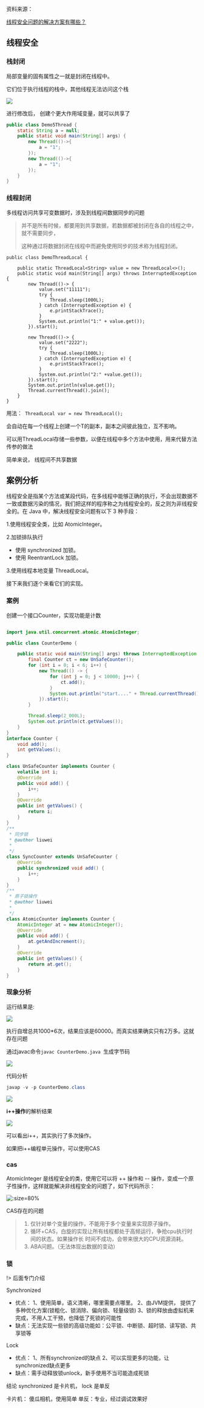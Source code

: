 资料来源：

[线程安全问题的解决方案有哪些？](https://www.toutiao.com/article/7083486131035439648/?log_from=4c86ac765363_1650863495154)

## 线程安全

### 栈封闭

局部变量的固有属性之一就是封闭在线程中。

它们位于执行线程的栈中，其他线程无法访问这个栈

![](large/e6c9d24ely1h1lt74sh1xj20br07uwer.jpg)

进行修改后， 创建个更大作用域变量，就可以共享了

~~~~java
public class Demo5Thread {
    static String a = null;
    public static void main(String[] args) {
        new Thread(()->{
            a = "1";
        });
        new Thread(()->{
            a = "1";
        });
    }
}
~~~~

### 线程封闭

多线程访问共享可变数据时，涉及到线程间数据同步的问题

> 并不是所有时候，都要用到共享数据，若数据都被封闭在各自的线程之中，就不需要同步，
>
> 这种通过将数据封闭在线程中而避免使用同步的技术称为线程封闭。 

```
public class DemoThreadLocal {

    public static ThreadLocal<String> value = new ThreadLocal<>();
    public static void main(String[] args) throws InterruptedException {
        new Thread(()-> {
            value.set("11111");
            try {
                Thread.sleep(1000L);
            } catch (InterruptedException e) {
                e.printStackTrace();
            }
            System.out.println("1:" + value.get());
        }).start();

        new Thread(()-> {
            value.set("2222");
            try {
                Thread.sleep(1000L);
            } catch (InterruptedException e) {
                e.printStackTrace();
            }
            System.out.println("2:" +value.get());
        }).start();
        System.out.println(value.get());
        Thread.currentThread().join();
    }
}
```

用法：` ThreadLocal var = new ThreadLocal();`

会自动在每一个线程上创建一个T的副本，副本之间彼此独立，互不影响。

可以用ThreadLocal存储一些参数，以便在线程中多个方法中使用，用来代替方法传参的做法

简单来说， 线程间不共享数据

## 案例分析

线程安全是指某个方法或某段代码，在多线程中能够正确的执行，不会出现数据不一致或数据污染的情况，我们把这样的程序称之为线程安全的，反之则为非线程安全的。在 Java 中，解决线程安全问题有以下 3 种手段：

1.使用线程安全类，比如 AtomicInteger。

2.加锁排队执行

- 使用 synchronized 加锁。
- 使用 ReentrantLock 加锁。

3.使用线程本地变量 ThreadLocal。

接下来我们逐个来看它们的实现。

### 案例

创建一个接口Counter，实现功能是计数

```java

import java.util.concurrent.atomic.AtomicInteger;

public class CounterDemo {

    public static void main(String[] args) throws InterruptedException {
        final Counter ct = new UnSafeCounter();
        for (int i = 0; i < 6; i++) {
            new Thread(() -> {
                for (int j = 0; j < 10000; j++) {
                    ct.add();
                }
                System.out.println("start...." + Thread.currentThread().getName());
            }).start();
        }

        Thread.sleep(2_000L);
        System.out.println(ct.getValues());
    }
}
interface Counter {
    void add();
    int getValues();
}

class UnSafeCounter implements Counter {
    volatile int i;
    @Override
    public void add() {
        i++;
    }
    @Override
    public int getValues() {
        return i;
    }
}
/**
 * 同步锁
 * @author liuwei
 *
 */
class SyncCounter extends UnSafeCounter {
    @Override
    public synchronized void add() {
        i++;
    }
}
/**
 * 原子锁操作
 * @author liuwei
 *
 */
class AtomicCounter implements Counter {
    AtomicInteger at = new AtomicInteger();
    @Override
    public void add() {
        at.getAndIncrement();
    }
    @Override
    public int getValues() {
        return at.get();
    }
}
```

### 现象分析

运行结果是:

![](large/e6c9d24ely1h1lsynre0jj20zu0a6aau.jpg)

执行自增总共1000*6次，结果应该是60000。而真实结果确实只有2万多。这就存在问题

通过javac命令`javac CounterDemo.java `生成字节码

![](large/e6c9d24ely1h1lsptoah3j20qa04amxv.jpg)

代码分析

~~~~powershell
javap -v -p CounterDemo.class
~~~~

![](large/e6c9d24ely1h1lsx6v0y0j20w009s0uo.jpg)

**i++操作**的解析结果

![](large/e6c9d24ely1h1lsmuzyp4j20wi0kmq4s.jpg)

可以看出i++，其实执行了多次操作。

如果把i++编程单元操作，可以使用CAS

### cas

AtomicInteger 是线程安全的类，使用它可以将 ++ 操作和 -- 操作，变成一个原子性操作，这样就能解决非线程安全的问题了，如下代码所示：

![](large/e6c9d24ely1h1lt0xxlw9j20n70cp0vb.jpg ':size=80%')

CAS存在的问题

>1. 仅针对单个变量的操作，不能用于多个变量来实现原子操作。
>2. 循环+CAS，白旋的实现让所有线程都处于高频运行，争抢cpu执行时间的状态。如果操作长
>  时间不成功，会带来很大的CPU资源消耗。
>3. ABA问题。（无法体现出数据的变动）

### 锁

!> 后面专门介绍

Synchronized

- 优点： 1、使用简单，语义清晰，哪里需要点哪里。
  2、由JVM提供， 提供了多种优化方案(锁粗化、锁消除、偏向锁、轻量级锁)
  3、锁的释放由虚拟机来完成，不用人工干预，也降低了死锁的可能性
- 缺点：无法实现一些锁的高级功能如：公平锁、中断锁、超时锁、读写锁、共享锁等

Lock
- 优点： 1、所有synchronized的缺点 2、可以实现更多的功能，让synchronized缺点更多
- 缺点：需手动释放锁unlock，新手使用不当可能造成死锁

结论 synchronized 是卡片机， lock 是单反

卡片机： 傻瓜相机，使用简单
单反：专业，经过调试效果好